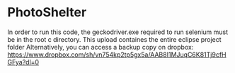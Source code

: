 # PhotoShelter

In order to run this code, the geckodriver.exe required to run selenium must be in the root c directory.
This upload containes the entire eclipse project folder
Alternatively, you can access a backup copy on dropbox:
https://www.dropbox.com/sh/vn754kp2tp5gx5a/AAB8I1MJuqC6K81Tj9cfHGFya?dl=0
